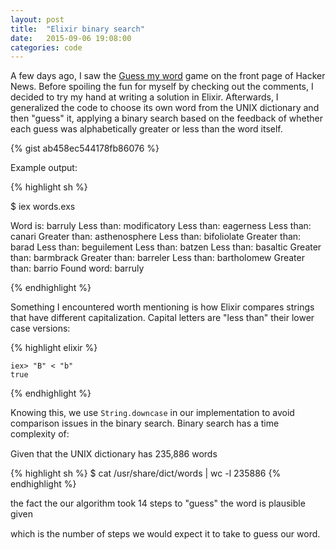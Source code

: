 ```yaml
---
layout: post
title:  "Elixir binary search"
date:   2015-09-06 19:08:00
categories: code
---
```



<link rel="stylesheet" href="{{ "/css/katex.min.css" | prepend: site.baseurl }}">
<script type="text/javascript" src="{{ "/js/katex.min.js" | prepend: site.baseurl }}"></script>
<style type="text/css">
.equation {
    margin-bottom: 15px;
}
</style>

A few days ago, I saw the [Guess my word][GuessMyWord] game on the front page of Hacker News. Before spoiling the fun for myself by checking out the comments, I decided to try my hand at writing a solution in Elixir. Afterwards, I generalized the code to choose its own word from the UNIX dictionary and then "guess" it, applying a binary search based on the feedback of whether each guess was alphabetically greater or less than the word itself.

{% gist ab458ec544178fb86076 %}

Example output:

{% highlight sh %}

$ iex words.exs 

Word is: barruly
Less than: modificatory
Less than: eagerness
Less than: canari
Greater than: asthenosphere
Less than: bifoliolate
Greater than: barad
Less than: beguilement
Less than: batzen
Less than: basaltic
Greater than: barmbrack
Greater than: barreler
Less than: bartholomew
Greater than: barrio
Found word: barruly

{% endhighlight %}

Something I encountered worth mentioning is how Elixir compares strings that have different capitalization. Capital letters are "less than" their lower case versions:

{% highlight elixir %}

    iex> "B" < "b"
    true

{% endhighlight %}

Knowing this, we use `String.downcase` in our implementation to avoid comparison issues in the binary search. Binary search has a time complexity of:

<div class="equation" id="eq"></div>

Given that the UNIX dictionary has 235,886 words

{% highlight sh %}
$ cat /usr/share/dict/words | wc -l
235886
{% endhighlight %}

the fact the our algorithm took 14 steps to "guess" the word is plausible given

<div class="equation" id="eq2"></div>

which is the number of steps we would expect it to take to guess our word.

<script type="text/javascript">
    katex.render("O(log_{2}n)", document.getElementById("eq"));
    katex.render("O(log_{2}235886) \\approx O(17.85)", document.getElementById("eq2"));
</script>

[GuessMyWord]: http://simbase.org/gmw/gmw.html

